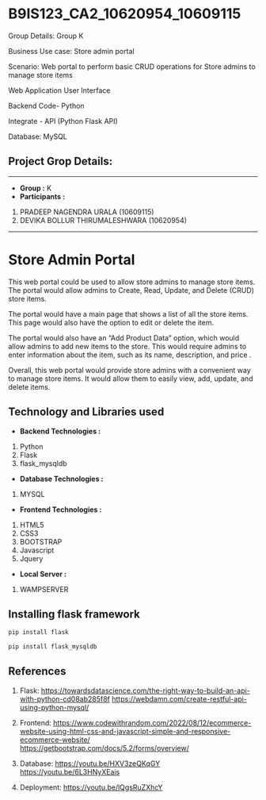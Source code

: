 # B9IS123_CA2_10620954_10609115

Group Details: Group K

Business Use case: Store admin portal

Scenario: Web portal to perform basic CRUD operations for Store admins to manage store items

Web Application User Interface

Backend Code- Python

Integrate - API (Python Flask API)

Database: MySQL

## Project Grop Details:
------------------------------
* **Group :** K
*  **Participants :** 

1. PRADEEP NAGENDRA URALA (10609115)
2. DEVIKA BOLLUR THIRUMALESHWARA (10620954)


-------------------
# Store Admin Portal

This web portal could be used to allow store admins to manage store items. The portal would allow admins to Create, Read, Update, and Delete (CRUD) store items. 

The portal would have a main page that shows a list of all the store items. This page would also have the option to edit or delete the item. 

The portal would also have an “Add Product Data” option, which would allow admins to add new items to the store. This  would require admins to enter information about the item, such as its name, description, and price . 

Overall, this web portal would provide store admins with a convenient way to manage store items. It would allow them to easily view, add, update, and delete items.

## Technology and Libraries used
* **Backend Technologies :**
1. Python
2. Flask
3. flask_mysqldb

* **Database Technologies :**
1. MYSQL

* **Frontend Technologies :**
1. HTML5
2. CSS3
3. BOOTSTRAP
4. Javascript
5. Jquery

* **Local Server :**
1. WAMPSERVER



## Installing flask framework
```bash
pip install flask
```

```bash
pip install flask_mysqldb
```

## References
1. Flask: 
https://towardsdatascience.com/the-right-way-to-build-an-api-with-python-cd08ab285f8f
https://webdamn.com/create-restful-api-using-python-mysql/

2. Frontend: 
https://www.codewithrandom.com/2022/08/12/ecommerce-website-using-html-css-and-javascript-simple-and-responsive-ecommerce-website/
https://getbootstrap.com/docs/5.2/forms/overview/

3. Database:
https://youtu.be/HXV3zeQKqGY
https://youtu.be/6L3HNyXEais

4. Deployment:
https://youtu.be/lQgsRuZXhcY
